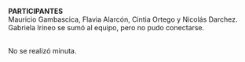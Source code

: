 **PARTICIPANTES**
<br/>Mauricio Gambascica, Flavia Alarcón, Cintia Ortego y Nicolás Darchez.
<br/>Gabriela Irineo se sumó al equipo, pero no pudo conectarse.

<br/>No se realizó minuta.
